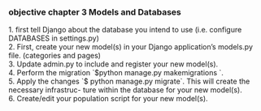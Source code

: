 <h3>objective chapter 3 Models and Databases</h3>
1. first tell Django about the database you intend to use (i.e. configure DATABASES in settings.py) <br>
2. First, create your new model(s) in your Django application’s models.py file. (categories and pages)  <br>
3. Update admin.py to include and register your new model(s). <br>
4. Perform the migration `$python manage.py makemigrations <app_name>`.<br>
5. Apply the changes `$ python manage.py migrate`. This will create the necessary infrastruc-
ture within the database for your new model(s).<br>
6. Create/edit your population script for your new model(s).<br>